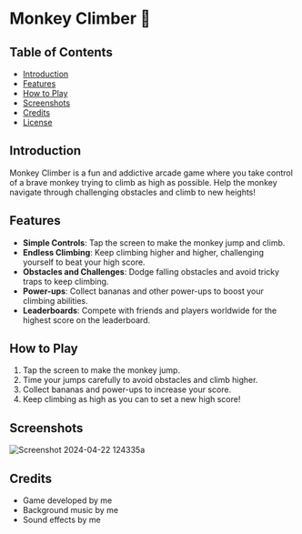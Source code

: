 # Monkey Climber 🐒

## Table of Contents
- [Introduction](#introduction)
- [Features](#features)
- [How to Play](#how-to-play)
- [Screenshots](#screenshots)
- [Credits](#credits)
- [License](#license)

## Introduction
Monkey Climber is a fun and addictive arcade game where you take control of a brave monkey trying to climb as high as possible. Help the monkey navigate through challenging obstacles and climb to new heights!

## Features
- **Simple Controls**: Tap the screen to make the monkey jump and climb.
- **Endless Climbing**: Keep climbing higher and higher, challenging yourself to beat your high score.
- **Obstacles and Challenges**: Dodge falling obstacles and avoid tricky traps to keep climbing.
- **Power-ups**: Collect bananas and other power-ups to boost your climbing abilities.
- **Leaderboards**: Compete with friends and players worldwide for the highest score on the leaderboard.

## How to Play
1. Tap the screen to make the monkey jump.
2. Time your jumps carefully to avoid obstacles and climb higher.
3. Collect bananas and power-ups to increase your score.
4. Keep climbing as high as you can to set a new high score!

## Screenshots
![Screenshot 2024-04-22 124335a](https://github.com/itailiors/MonkeyGrab/assets/78041027/b65b2f1d-5008-4653-b001-0f85adf2f494)


## Credits
- Game developed by me
- Background music by me
- Sound effects by me

